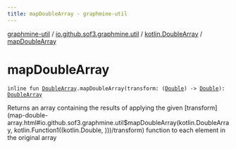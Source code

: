 ```yaml
---
title: mapDoubleArray - graphmine-util
---
```


[graphmine-util](../../index.html) / [io.github.sof3.graphmine.util](../index.html) / [kotlin.DoubleArray](index.html) / [mapDoubleArray](./map-double-array.html)

# mapDoubleArray

`inline fun `[`DoubleArray`](https://kotlinlang.org/api/latest/jvm/stdlib/kotlin/-double-array/index.html)`.mapDoubleArray(transform: (`[`Double`](https://kotlinlang.org/api/latest/jvm/stdlib/kotlin/-double/index.html)`) -> `[`Double`](https://kotlinlang.org/api/latest/jvm/stdlib/kotlin/-double/index.html)`): `[`DoubleArray`](https://kotlinlang.org/api/latest/jvm/stdlib/kotlin/-double-array/index.html)

Returns an array containing the results of applying the given [transform](map-double-array.html#io.github.sof3.graphmine.util$mapDoubleArray(kotlin.DoubleArray, kotlin.Function1((kotlin.Double, )))/transform) function to each element in the
original array

